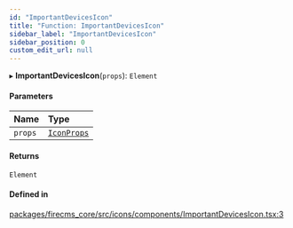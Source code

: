 ```yaml
---
id: "ImportantDevicesIcon"
title: "Function: ImportantDevicesIcon"
sidebar_label: "ImportantDevicesIcon"
sidebar_position: 0
custom_edit_url: null
---
```


▸ **ImportantDevicesIcon**(`props`): `Element`

#### Parameters

| Name | Type |
| :------ | :------ |
| `props` | [`IconProps`](../types/IconProps.md) |

#### Returns

`Element`

#### Defined in

[packages/firecms_core/src/icons/components/ImportantDevicesIcon.tsx:3](https://github.com/FireCMSco/firecms/blob/d45f3739/packages/firecms_core/src/icons/components/ImportantDevicesIcon.tsx#L3)
